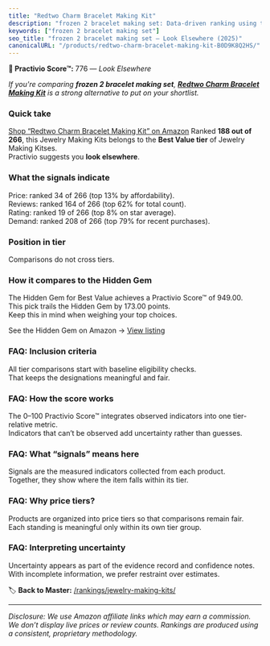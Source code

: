```yaml
---
title: "Redtwo Charm Bracelet Making Kit"
description: "frozen 2 bracelet making set: Data-driven ranking using the Practivio Score™. Positioned by quality, value, demand, findability, momentum."
keywords: ["frozen 2 bracelet making set"]
seo_title: "frozen 2 bracelet making set — Look Elsewhere (2025)"
canonicalURL: "/products/redtwo-charm-bracelet-making-kit-B0D9K8Q2HS/"
---
```


**🚫 Practivio Score™:** 776 — _Look Elsewhere_


*If you're comparing **frozen 2 bracelet making set**, **[Redtwo Charm Bracelet Making Kit](https://www.amazon.com/dp/B0D9K8Q2HS?tag=practivio-20)** is a strong alternative to put on your shortlist.*
### Quick take
[Shop “Redtwo Charm Bracelet Making Kit” on Amazon](https://www.amazon.com/dp/B0D9K8Q2HS?tag=practivio-20)
Ranked **188 out of 266**, this Jewelry Making Kits belongs to the **Best Value tier** of Jewelry Making Kitses.  
Practivio suggests you **look elsewhere**.

### What the signals indicate
Price: ranked 34 of 266 (top 13% by affordability).  
Reviews: ranked 164 of 266 (top 62% for total count).  
Rating: ranked 19 of 266 (top 8% on star average).  
Demand: ranked 208 of 266 (top 79% for recent purchases).

### Position in tier
Comparisons do not cross tiers.

### How it compares to the Hidden Gem
The Hidden Gem for Best Value achieves a Practivio Score™ of 949.00.  
This pick trails the Hidden Gem by 173.00 points.  
Keep this in mind when weighing your top choices.  

See the Hidden Gem on Amazon → [View listing](https://www.amazon.com/dp/B07DMMBY85?tag=practivio-20)

### FAQ: Inclusion criteria
All tier comparisons start with baseline eligibility checks.  
That keeps the designations meaningful and fair.

### FAQ: How the score works
The 0–100 Practivio Score™ integrates observed indicators into one tier-relative metric.  
Indicators that can’t be observed add uncertainty rather than guesses.

### FAQ: What “signals” means here
Signals are the measured indicators collected from each product.  
Together, they show where the item falls within its tier.

### FAQ: Why price tiers?
Products are organized into price tiers so that comparisons remain fair.  
Each standing is meaningful only within its own tier group.

### FAQ: Interpreting uncertainty
Uncertainty appears as part of the evidence record and confidence notes.  
With incomplete information, we prefer restraint over estimates.


🏷️ **Back to Master:** [/rankings/jewelry-making-kits/](/rankings/jewelry-making-kits/)

---
_Disclosure: We use Amazon affiliate links which may earn a commission. We don’t display live prices or review counts. Rankings are produced using a consistent, proprietary methodology._

